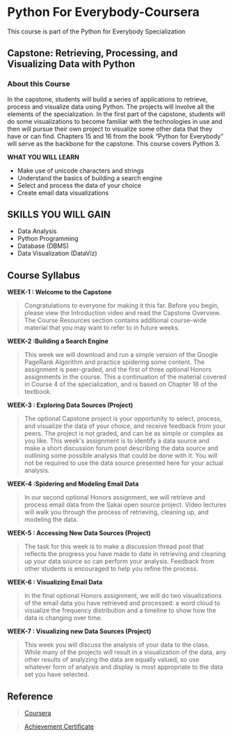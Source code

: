 # Python For Everybody-Coursera
This course is part of the Python for Everybody Specialization

##  Capstone: Retrieving, Processing, and Visualizing Data with Python
 

### About this Course
In the capstone, students will build a series of applications to retrieve, process and visualize data using Python.   The projects will involve all the elements of the specialization.  In the first part of the capstone, students will do some visualizations to become familiar with the technologies in use and then will pursue their own project to visualize some other data that they have or can find.  Chapters 15 and 16 from the book “Python for Everybody” will serve as the backbone for the capstone. This course covers Python 3.

**WHAT YOU WILL LEARN**
* Make use of unicode characters and strings
* Understand the basics of building a search engine
* Select and process the data of your choice
* Create email data visualizations

## SKILLS YOU WILL GAIN
* Data Analysis
* Python Programming
* Database (DBMS)
* Data Visualization (DataViz)

## Course Syllabus
**WEEK-1 : Welcome to the Capstone**
> Congratulations to everyone for making it this far. Before you begin, please view the Introduction video and read the Capstone Overview. The Course Resources section contains additional course-wide material that you may want to refer to in future weeks.

**WEEK-2 :Building a Search Engine**
> This week we will download and run a simple version of the Google PageRank Algorithm and practice spidering some content. The assignment is peer-graded, and the first of three optional Honors assignments in the course. This a continuation of the material covered in Course 4 of the specialization, and is based on Chapter 16 of the textbook.

**WEEK-3 : Exploring Data Sources (Project)**
> The optional Capstone project is your opportunity to select, process, and visualize the data of your choice, and receive feedback from your peers. The project is not graded, and can be as simple or complex as you like. This week's assignment is to identify a data source and make a short discussion forum post describing the data source and outlining some possible analysis that could be done with it. You will not be required to use the data source presented here for your actual analysis.

**WEEK-4 :Spidering and Modeling Email Data**
> In our second optional Honors assignment, we will retrieve and process email data from the Sakai open source project. Video lectures will walk you through the process of retrieving, cleaning up, and modeling the data.

**WEEK-5 : Accessing New Data Sources (Project)**
> The task for this week is to make a discussion thread post that reflects the progress you have made to date in retrieving and cleaning up your data source so can perform your analysis. Feedback from other students is encouraged to help you refine the process.

**WEEK-6 : Visualizing Email Data**
> In the final optional Honors assignment, we will do two visualizations of the email data you have retrieved and processed: a word cloud to visualize the frequency distribution and a timeline to show how the data is changing over time.

**WEEK-7 : Visualizing new Data Sources (Project)**
> This week you will discuss the analysis of your data to the class. While many of the projects will result in a visualization of the data, any other results of analyzing the data are equally valued, so use whatever form of analysis and display is most appropriate to the data set you have selected.

## Reference
> [Coursera](https://www.coursera.org/learn/python-data-visualization)

> [Achievement Certificate](https://github.com/elizabethygonz/Python-for-everybody/blob/main/Certificate-PY4E-5.pdf)
